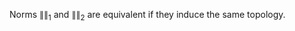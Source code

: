 Norms $\lVert  \rVert_{1}$ and $\lVert  \rVert_{2}$ are equivalent if they induce the same topology.